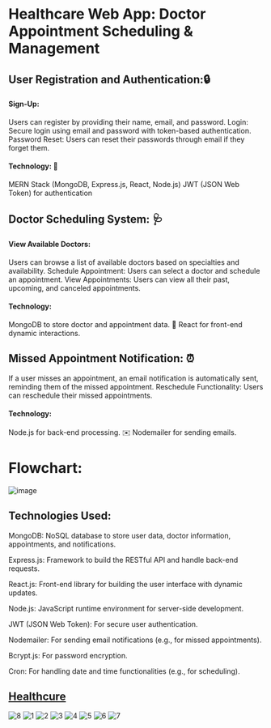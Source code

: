 # Healthcare Web App: Doctor Appointment Scheduling & Management

## User Registration and Authentication:🔒

#### Sign-Up: 
Users can register by providing their name, email, and password.
Login: Secure login using email and password with token-based authentication.
Password Reset: Users can reset their passwords through email if they forget them.

#### Technology: 📝
MERN Stack (MongoDB, Express.js, React, Node.js)
JWT (JSON Web Token) for authentication



## Doctor Scheduling System: 🩺

#### View Available Doctors: 
Users can browse a list of available doctors based on specialties and availability.
Schedule Appointment: Users can select a doctor and schedule an appointment.
View Appointments: Users can view all their past, upcoming, and canceled appointments.

#### Technology:
MongoDB to store doctor and appointment data. 📅 
React for front-end dynamic interactions.




## Missed Appointment Notification: ⏰
If a user misses an appointment, an email notification is automatically sent, reminding them of the missed appointment.
Reschedule Functionality: Users can reschedule their missed appointments.

#### Technology:
Node.js for back-end processing. ✉️
Nodemailer for sending emails.

# Flowchart:
![image](https://github.com/user-attachments/assets/2de48542-193f-4963-ad56-56889a58f2bb)


## Technologies Used:
MongoDB: NoSQL database to store user data, doctor information, appointments, and notifications.

Express.js: Framework to build the RESTful API and handle back-end requests.

React.js: Front-end library for building the user interface with dynamic updates.

Node.js: JavaScript runtime environment for server-side development.

JWT (JSON Web Token): For secure user authentication.

Nodemailer: For sending email notifications (e.g., for missed appointments).

Bcrypt.js: For password encryption.

Cron: For handling date and time functionalities (e.g., for scheduling).

## [Healthcure](https://healthcuree.netlify.app/)
![8](https://github.com/user-attachments/assets/11a8504c-93f3-47d7-98e0-4dab9d0c0db0)
![1](https://github.com/user-attachments/assets/4314bf2b-e75d-4f2a-9677-b2548eca404e)
![2](https://github.com/user-attachments/assets/657c3662-a77a-47b8-b087-5028e53dc3a0)
![3](https://github.com/user-attachments/assets/116f3f60-6f9b-41c8-87db-7e42b8895bde)
![4](https://github.com/user-attachments/assets/f7e695c3-ccea-4772-a12d-485208ce9218)
![5](https://github.com/user-attachments/assets/4e1c9884-af4b-4ae5-9bad-64f6f3d741da)
![6](https://github.com/user-attachments/assets/52732b94-bed9-48d2-9695-a479da136f75)
![7](https://github.com/user-attachments/assets/6e3829c0-b599-4f48-986e-b26a39b5e189)

